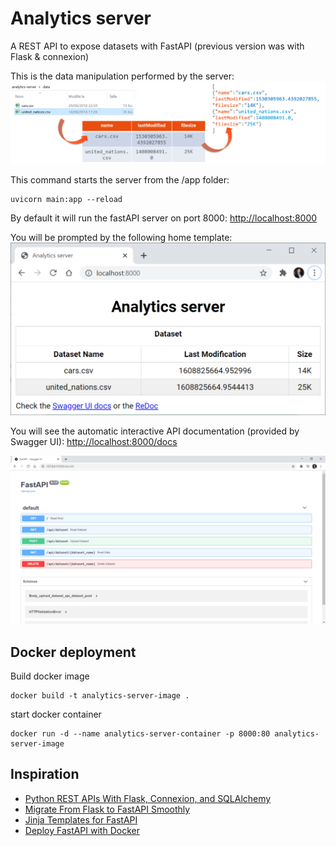 # Analytics server

A REST API to expose datasets with FastAPI
(previous version was with Flask & connexion)

This is the data manipulation performed by the server:
![analytics-server.png](analytics-server.png)

This command starts the server from the /app folder:
```
uvicorn main:app --reload
```

By default it will run the fastAPI server on port 8000:
[http://localhost:8000](http://localhost:8000)

You will be prompted by the following home template:
![home-template.png](home-template.png)

You will see the automatic interactive API documentation (provided by Swagger UI):
[http://localhost:8000/docs](http://localhost:8000/docs)

![swaggerUI.png](swaggerUI.png)

## Docker deployment

Build docker image

```
docker build -t analytics-server-image .
```

start docker container

```
docker run -d --name analytics-server-container -p 8000:80 analytics-server-image
```

## Inspiration
* [Python REST APIs With Flask, Connexion, and SQLAlchemy](https://realpython.com/flask-connexion-rest-api/#demonstration-single-page-application)
* [Migrate From Flask to FastAPI Smoothly](https://medium.com/better-programming/migrate-from-flask-to-fastapi-smoothly-cc4c6c255397)
* [Jinja Templates for FastAPI](https://fastapi.tiangolo.com/advanced/templates/)
* [Deploy FastAPI with Docker](https://fastapi.tiangolo.com/deployment/docker/)